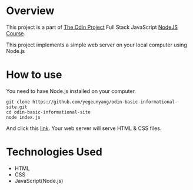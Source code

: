 # Overview

This project is a part of [The Odin Project](https://www.theodinproject.com/dashboard) Full Stack JavaScript [NodeJS Course](https://www.theodinproject.com/paths/full-stack-javascript/courses/nodejs).

This project implements a simple web server on your local computer using Node.js

# How to use

You need to have Node.js installed on your computer.

```
git clone https://github.com/yegeunyang/odin-basic-informational-site.git
cd odin-basic-informational-site
node index.js
```

And click this [link](http://localhost:8080).
Your web server will serve HTML & CSS files.

# Technologies Used

- HTML
- CSS
- JavaScript(Node.js)